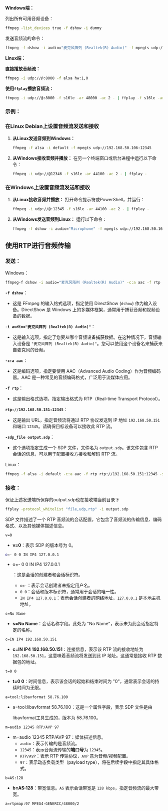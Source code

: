 **Windows端：**

列出所有可用音频设备：

```sh
ffmpeg -list_devices true -f dshow -i dummy
```

发送音频流的命令：

```sh
ffmpeg -f dshow -i audio="麦克风阵列 (Realtek(R) Audio)" -f mpegts udp://192.168.50.162:8000
```

**Linux端：**

**直接播放音频流：**

```sh
ffmpeg -i udp://@:8000 -f alsa hw:1,0
```

**使用`ffplay`播放音频流：**

```sh
ffmpeg -i udp://@:8000 -f s16le -ar 48000 -ac 2 - | ffplay -f s16le -ar 48000 -ac 2 -
```





### 示例：

### **在Linux Debian上设置音频流发送和接收**

1. **从Linux发送音频到Windows：**

   ```sh
   ffmpeg -f alsa -i default -f mpegts udp://192.168.50.106:12345
   ```

2. **从Windows接收音频并播放：** 在另一个终端窗口或后台进程中运行以下命令：

   ```sh
   ffmpeg -i udp://@12346 -f s16le -ar 44100 -ac 2 - | ffplay -
   ```

### 在Windows上设置音频流发送和接收

1. **从Linux接收音频并播放：** 打开命令提示符或PowerShell，并运行：

   ```sh
   ffmpeg -i udp://@:12345 -f s16le -ar 44100 -ac 2 - | ffplay -
   ```

2. **从Windows发送音频到Linux：** 运行以下命令：

   ```sh
   ffmpeg -f dshow -i audio="Microphone" -f mpegts udp://192.168.50.162:12346
   ```



## 使用RTP进行音频传输

### 发送：

Windows：

```sh
ffmpeg-f dshow -i audio="麦克风阵列 (Realtek(R) Audio)" -c:a aac -f rtp rtp://192.168.50.151:12345 -sdp_file output.sdp
```

**`-f dshow`**：

- 这是 FFmpeg 的输入格式选项，指定使用 DirectShow (`dshow`) 作为输入设备。DirectShow 是 Windows 上的多媒体框架，通常用于捕获音频和视频设备的数据。

**`-i audio="麦克风阵列 (Realtek(R) Audio)"`**：

- 这是输入选项，指定了您要从哪个音频设备捕获数据。在这种情况下，音频输入设备是 `"麦克风阵列 (Realtek(R) Audio)"`。您可以使用这个设备名来捕获来自麦克风的音频。

**`-c:a aac`**：

- 这是编码选项，指定要使用 AAC（Advanced Audio Coding）作为音频编码器。AAC 是一种常见的音频编码格式，广泛用于流媒体应用。

**`-f rtp`**：

- 这是输出格式选项，指定输出格式为 RTP（Real-time Transport Protocol）。

**`rtp://192.168.50.151:12345`**：

- 这是输出 URL，指定音频流将通过 RTP 协议发送到 IP 地址 `192.168.50.151` 和端口 `12345`。请确保目标设备可以接收此 RTP 流。

**`-sdp_file output.sdp`**：

- 这个选项指定生成一个 SDP 文件，文件名为 `output.sdp`。该文件包含 RTP 会话的信息，可以用于配置接收方接收和解码 RTP 流。

Linux：

```sh
ffmpeg -f alsa -i default -c:a aac -f rtp rtp://192.168.50.151:12345 -sdp_file output.sdp
```





### 接收：

保证上述发送端所保存的output.sdp也在接收端当前目录下

```sh
ffplay -protocol_whitelist "file,udp,rtp" -i output.sdp
```



 SDP 文件描述了一个 RTP 音频流的会话配置，它包含了音频流的传输信息、编码格式、以及其他媒体描述信息。

```
v=0
```

- **v=0**：表示 SDP 的版本号为 0。

```sh
o=- 0 0 IN IP4 127.0.0.1
```

- o=- 0 0 IN IP4 127.0.0.1

  ：这是会话的创建者和会话标识符。

  - `o=-`：表示会话创建者未指定用户名。
  - `0 0`：会话和版本标识符，通常用于会话的唯一性。
  - `IN IP4 127.0.0.1`：表示会话创建者的网络地址，`127.0.0.1` 是本地主机地址。

```
s=No Name
```

- **s=No Name**：会话名称字段。此处为 "No Name"，表示未为此会话指定特定的名称。

```
c=IN IP4 192.168.50.151
```

- **c=IN IP4 192.168.50.151**：连接信息，表示该 RTP 流的接收地址为 `192.168.50.151`，这意味着音频流将发送到此 IP 地址。这通常是接收 RTP 数据包的地址。

```
t=0 0
```

- **t=0 0**：时间信息，表示该会话的起始和结束时间为 "0"，通常表示会话的持续时间为无限。

```
a=tool:libavformat 58.76.100
```

- a=tool:libavformat 58.76.100：这是一个属性字段，表示 SDP 文件是由 

  libavformat工具生成的，版本为 58.76.100。

```
m=audio 12345 RTP/AVP 97
```

- m=audio 12345 RTP/AVP 97：媒体描述信息。
  - `audio`：表示传输的是音频流。
  - `12345`：表示音频流传输的**端口号**为 `12345`。
  - `RTP/AVP`：表示 RTP 传输协议，`AVP` 意为音频/视频配置。
  - `97`：表示动态负载类型（payload type），将在后续字段中指定其具体格式。

```
b=AS:128
```

- **b=AS:128**：带宽信息。`AS` 表示会话带宽是 `128 kbps`，指定音频流的最大带宽。

```
a=rtpmap:97 MPEG4-GENERIC/48000/2
```
